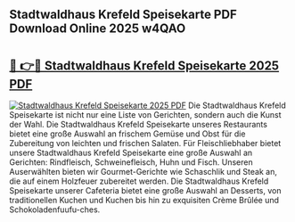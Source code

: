 ## Stadtwaldhaus Krefeld Speisekarte PDF Download Online 2025 w4QAO

# <h2><a href="http://gcbttv.nevu.top/?p=Stadtwaldhaus+Krefeld+Speisekarte">🔗 👉🔴 Stadtwaldhaus Krefeld Speisekarte 2025 PDF</a></h2>

[![Stadtwaldhaus Krefeld Speisekarte 2025 PDF](https://i.imgur.com/dBaPXMq.png)](http://gcbttv.nevu.top/?p=Stadtwaldhaus+Krefeld+Speisekarte)
Die Stadtwaldhaus Krefeld Speisekarte ist nicht nur eine Liste von Gerichten, sondern auch die Kunst der Wahl. Die Stadtwaldhaus Krefeld Speisekarte unseres Restaurants bietet eine große Auswahl an frischem Gemüse und Obst für die Zubereitung von leichten und frischen Salaten. Für Fleischliebhaber bietet unsere Stadtwaldhaus Krefeld Speisekarte eine große Auswahl an Gerichten: Rindfleisch, Schweinefleisch, Huhn und Fisch. Unseren Auserwählten bieten wir Gourmet-Gerichte wie Schaschlik und Steak an, die auf einem Holzfeuer zubereitet werden. Die Stadtwaldhaus Krefeld Speisekarte unserer Cafeteria bietet eine große Auswahl an Desserts, von traditionellen Kuchen und Kuchen bis hin zu exquisiten Crème Brûlée und Schokoladenfuufu-ches.
